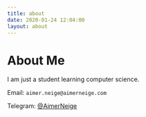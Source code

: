 ```yaml
---
title: about
date: 2020-01-24 12:04:00
layout: about
---
```

# About Me

I am just a student learning computer science.

Email: `aimer.neige@aimerneige.com`

Telegram: [@AimerNeige](https://t.me/AimerNeige)
